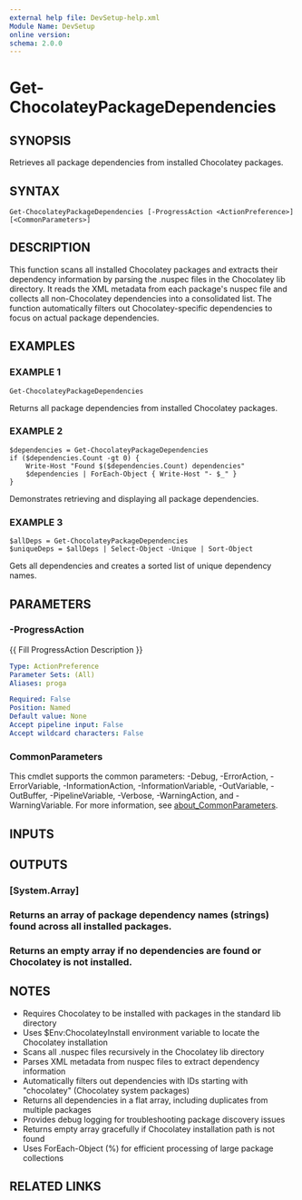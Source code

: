 ```yaml
---
external help file: DevSetup-help.xml
Module Name: DevSetup
online version:
schema: 2.0.0
---
```


# Get-ChocolateyPackageDependencies

## SYNOPSIS
Retrieves all package dependencies from installed Chocolatey packages.

## SYNTAX

```
Get-ChocolateyPackageDependencies [-ProgressAction <ActionPreference>] [<CommonParameters>]
```

## DESCRIPTION
This function scans all installed Chocolatey packages and extracts their dependency information
by parsing the .nuspec files in the Chocolatey lib directory.
It reads the XML metadata from
each package's nuspec file and collects all non-Chocolatey dependencies into a consolidated
list.
The function automatically filters out Chocolatey-specific dependencies to focus on
actual package dependencies.

## EXAMPLES

### EXAMPLE 1
```
Get-ChocolateyPackageDependencies
```

Returns all package dependencies from installed Chocolatey packages.

### EXAMPLE 2
```
$dependencies = Get-ChocolateyPackageDependencies
if ($dependencies.Count -gt 0) {
    Write-Host "Found $($dependencies.Count) dependencies"
    $dependencies | ForEach-Object { Write-Host "- $_" }
}
```

Demonstrates retrieving and displaying all package dependencies.

### EXAMPLE 3
```
$allDeps = Get-ChocolateyPackageDependencies
$uniqueDeps = $allDeps | Select-Object -Unique | Sort-Object
```

Gets all dependencies and creates a sorted list of unique dependency names.

## PARAMETERS

### -ProgressAction
{{ Fill ProgressAction Description }}

```yaml
Type: ActionPreference
Parameter Sets: (All)
Aliases: proga

Required: False
Position: Named
Default value: None
Accept pipeline input: False
Accept wildcard characters: False
```

### CommonParameters
This cmdlet supports the common parameters: -Debug, -ErrorAction, -ErrorVariable, -InformationAction, -InformationVariable, -OutVariable, -OutBuffer, -PipelineVariable, -Verbose, -WarningAction, and -WarningVariable. For more information, see [about_CommonParameters](http://go.microsoft.com/fwlink/?LinkID=113216).

## INPUTS

## OUTPUTS

### [System.Array]
### Returns an array of package dependency names (strings) found across all installed packages.
### Returns an empty array if no dependencies are found or Chocolatey is not installed.
## NOTES
- Requires Chocolatey to be installed with packages in the standard lib directory
- Uses $Env:ChocolateyInstall environment variable to locate the Chocolatey installation
- Scans all .nuspec files recursively in the Chocolatey lib directory
- Parses XML metadata from nuspec files to extract dependency information
- Automatically filters out dependencies with IDs starting with "chocolatey" (Chocolatey system packages)
- Returns all dependencies in a flat array, including duplicates from multiple packages
- Provides debug logging for troubleshooting package discovery issues
- Returns empty array gracefully if Chocolatey installation path is not found
- Uses ForEach-Object (%) for efficient processing of large package collections

## RELATED LINKS

